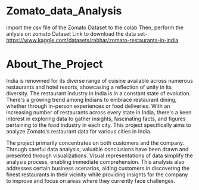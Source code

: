 # Zomato_data_Analysis
import the csv file of the Zomato Dataset to the colab
Then, perform the anlysis on zomato Dataset 
Link to download the data set-https://www.kaggle.com/datasets/rabhar/zomato-restaurants-in-india
# About_The_Project 
India is renowned for its diverse range of cuisine available across numerous restaurants and hotel resorts, showcasing a reflection of unity in its diversity. The restaurant industry in India is in a constant state of evolution. There's a growing trend among Indians to embrace restaurant dining, whether through in-person experiences or food deliveries. With an increasing number of restaurants across every state in India, there's a keen interest in exploring data to gather insights, fascinating facts, and figures pertaining to the food industry in each city. This project specifically aims to analyze Zomato's restaurant data for various cities in India.

The project primarily concentrates on both customers and the company. Through careful data analysis, valuable conclusions have been drawn and presented through visualizations. Visual representations of data simplify the analysis process, enabling immediate comprehension. This analysis also addresses certain business scenarios, aiding customers in discovering the finest restaurants in their vicinity while providing insights for the company to improve and focus on areas where they currently face challenges.





